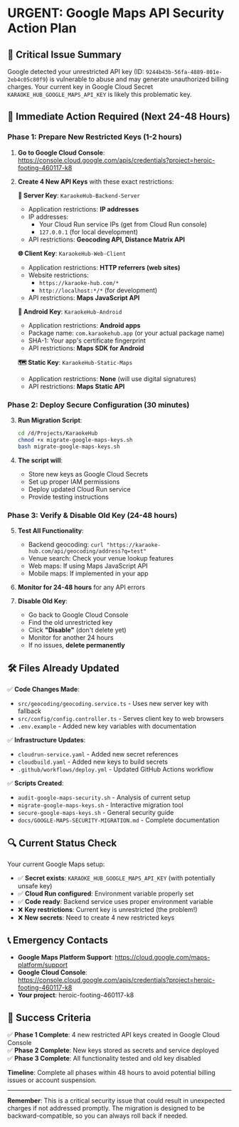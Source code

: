 # URGENT: Google Maps API Security Action Plan

## 🚨 Critical Issue Summary

Google detected your unrestricted API key (ID: `9244b43b-56fa-4889-801e-2eb4c05c80f9`) is vulnerable to abuse and may generate unauthorized billing charges. Your current key in Google Cloud Secret `KARAOKE_HUB_GOOGLE_MAPS_API_KEY` is likely this problematic key.

## 🎯 Immediate Action Required (Next 24-48 Hours)

### Phase 1: Prepare New Restricted Keys (1-2 hours)

1. **Go to Google Cloud Console**: https://console.cloud.google.com/apis/credentials?project=heroic-footing-460117-k8

2. **Create 4 New API Keys** with these exact restrictions:

   **🔑 Server Key**: `KaraokeHub-Backend-Server`
   - Application restrictions: **IP addresses**
   - IP addresses:
     - Your Cloud Run service IPs (get from Cloud Run console)
     - `127.0.0.1` (for local development)
   - API restrictions: **Geocoding API, Distance Matrix API**

   **🌐 Client Key**: `KaraokeHub-Web-Client`
   - Application restrictions: **HTTP referrers (web sites)**
   - Website restrictions:
     - `https://karaoke-hub.com/*`
     - `http://localhost:*/*` (for development)
   - API restrictions: **Maps JavaScript API**

   **📱 Android Key**: `KaraokeHub-Android`
   - Application restrictions: **Android apps**
   - Package name: `com.karaokehub.app` (or your actual package name)
   - SHA-1: Your app's certificate fingerprint
   - API restrictions: **Maps SDK for Android**

   **🗺️ Static Key**: `KaraokeHub-Static-Maps`
   - Application restrictions: **None** (will use digital signatures)
   - API restrictions: **Maps Static API**

### Phase 2: Deploy Secure Configuration (30 minutes)

3. **Run Migration Script**:

   ```bash
   cd /d/Projects/KaraokeHub
   chmod +x migrate-google-maps-keys.sh
   bash migrate-google-maps-keys.sh
   ```

4. **The script will**:
   - Store new keys as Google Cloud Secrets
   - Set up proper IAM permissions
   - Deploy updated Cloud Run service
   - Provide testing instructions

### Phase 3: Verify & Disable Old Key (24-48 hours)

5. **Test All Functionality**:
   - Backend geocoding: `curl "https://karaoke-hub.com/api/geocoding/address?q=test"`
   - Venue search: Check your venue lookup features
   - Web maps: If using Maps JavaScript API
   - Mobile maps: If implemented in your app

6. **Monitor for 24-48 hours** for any API errors

7. **Disable Old Key**:
   - Go back to Google Cloud Console
   - Find the old unrestricted key
   - Click **"Disable"** (don't delete yet)
   - Monitor for another 24 hours
   - If no issues, **delete permanently**

## 🛠️ Files Already Updated

✅ **Code Changes Made**:

- `src/geocoding/geocoding.service.ts` - Uses new server key with fallback
- `src/config/config.controller.ts` - Serves client key to web browsers
- `.env.example` - Added new key variables with documentation

✅ **Infrastructure Updates**:

- `cloudrun-service.yaml` - Added new secret references
- `cloudbuild.yaml` - Added new keys to build secrets
- `.github/workflows/deploy.yml` - Updated GitHub Actions workflow

✅ **Scripts Created**:

- `audit-google-maps-security.sh` - Analysis of current setup
- `migrate-google-maps-keys.sh` - Interactive migration tool
- `secure-google-maps-keys.sh` - General security guide
- `docs/GOOGLE-MAPS-SECURITY-MIGRATION.md` - Complete documentation

## 🔍 Current Status Check

Your current Google Maps setup:

- ✅ **Secret exists**: `KARAOKE_HUB_GOOGLE_MAPS_API_KEY` (with potentially unsafe key)
- ✅ **Cloud Run configured**: Environment variable properly set
- ✅ **Code ready**: Backend service uses proper environment variable
- ❌ **Key restrictions**: Current key is unrestricted (the problem!)
- ❌ **New secrets**: Need to create 4 new restricted keys

## 📞 Emergency Contacts

- **Google Maps Platform Support**: https://cloud.google.com/maps-platform/support
- **Google Cloud Console**: https://console.cloud.google.com/apis/credentials?project=heroic-footing-460117-k8
- **Your project**: heroic-footing-460117-k8

## 🎯 Success Criteria

✅ **Phase 1 Complete**: 4 new restricted API keys created in Google Cloud Console  
✅ **Phase 2 Complete**: New keys stored as secrets and service deployed  
✅ **Phase 3 Complete**: All functionality tested and old key disabled

**Timeline**: Complete all phases within 48 hours to avoid potential billing issues or account suspension.

---

**Remember**: This is a critical security issue that could result in unexpected charges if not addressed promptly. The migration is designed to be backward-compatible, so you can always roll back if needed.
